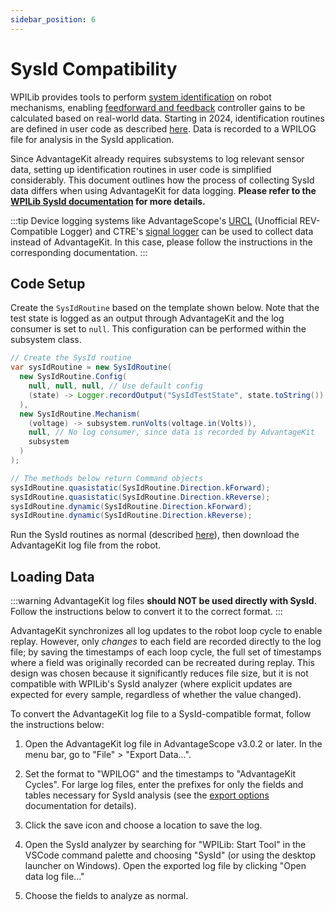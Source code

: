 ```yaml
---
sidebar_position: 6
---
```


# SysId Compatibility

WPILib provides tools to perform [system identification](https://docs.wpilib.org/en/stable/docs/software/advanced-controls/system-identification/index.html) on robot mechanisms, enabling [feedforward and feedback](https://docs.wpilib.org/en/stable/docs/software/advanced-controls/controllers/index.html) controller gains to be calculated based on real-world data. Starting in 2024, identification routines are defined in user code as described [here](https://docs.wpilib.org/en/stable/docs/software/advanced-controls/system-identification/creating-routine.html). Data is recorded to a WPILOG file for analysis in the SysId application.

Since AdvantageKit already requires subsystems to log relevant sensor data, setting up identification routines in user code is simplified considerably. This document outlines how the process of collecting SysId data differs when using AdvantageKit for data logging. **Please refer to the [WPILib SysId documentation](https://docs.wpilib.org/en/stable/docs/software/advanced-controls/system-identification/index.html) for more details.**

:::tip
Device logging systems like AdvantageScope's [URCL](https://docs.advantagescope.org/more-features/urcl) (Unofficial REV-Compatible Logger) and CTRE's [signal logger](https://pro.docs.ctr-electronics.com/en/latest/docs/api-reference/api-usage/signal-logging.html) can be used to collect data instead of AdvantageKit. In this case, please follow the instructions in the corresponding documentation.
:::

## Code Setup

Create the `SysIdRoutine` based on the template shown below. Note that the test state is logged as an output through AdvantageKit and the log consumer is set to `null`. This configuration can be performed within the subsystem class.

```java
// Create the SysId routine
var sysIdRoutine = new SysIdRoutine(
  new SysIdRoutine.Config(
    null, null, null, // Use default config
    (state) -> Logger.recordOutput("SysIdTestState", state.toString())
  ),
  new SysIdRoutine.Mechanism(
    (voltage) -> subsystem.runVolts(voltage.in(Volts)),
    null, // No log consumer, since data is recorded by AdvantageKit
    subsystem
  )
);

// The methods below return Command objects
sysIdRoutine.quasistatic(SysIdRoutine.Direction.kForward);
sysIdRoutine.quasistatic(SysIdRoutine.Direction.kReverse);
sysIdRoutine.dynamic(SysIdRoutine.Direction.kForward);
sysIdRoutine.dynamic(SysIdRoutine.Direction.kReverse);
```

Run the SysId routines as normal (described [here](https://docs.wpilib.org/en/stable/docs/software/advanced-controls/system-identification/running-routine.html)), then download the AdvantageKit log file from the robot.

## Loading Data

:::warning
AdvantageKit log files **should NOT be used directly with SysId**. Follow the instructions below to convert it to the correct format.
:::

AdvantageKit synchronizes all log updates to the robot loop cycle to enable replay. However, only _changes_ to each field are recorded directly to the log file; by saving the timestamps of each loop cycle, the full set of timestamps where a field was originally recorded can be recreated during replay. This design was chosen because it significantly reduces file size, but it is not compatible with WPILib's SysId analyzer (where explicit updates are expected for every sample, regardless of whether the value changed).

To convert the AdvantageKit log file to a SysId-compatible format, follow the instructions below:

1. Open the AdvantageKit log file in AdvantageScope v3.0.2 or later. In the menu bar, go to "File" > "Export Data...".

2. Set the format to "WPILOG" and the timestamps to "AdvantageKit Cycles". For large log files, enter the prefixes for only the fields and tables necessary for SysId analysis (see the [export options](https://docs.advantagescope.org/more-features/export#options) documentation for details).

3. Click the save icon and choose a location to save the log.

4. Open the SysId analyzer by searching for "WPILib: Start Tool" in the VSCode command palette and choosing "SysId" (or using the desktop launcher on Windows). Open the exported log file by clicking "Open data log file..."

5. Choose the fields to analyze as normal.
